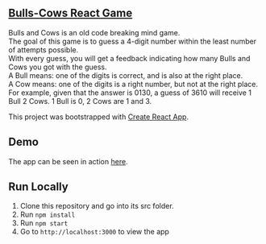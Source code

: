 
[**Bulls-Cows React Game**](https://github.com/rashmiap/bulls-cows-react-game)
-
Bulls and Cows is an old code breaking mind game.<br/>
The goal of this game is to guess a 4-digit number within the least number of attempts possible.<br/>
With every guess, you will get a feedback indicating how many Bulls and Cows you got with the guess.<br/>
A Bull means: one of the digits is correct, and is also at the right place.<br/>
A Cow means: one of the digits is a right number, but not at the right place.<br/>
For example, given that the answer is 0130, a guess of 3610 will receive 1 Bull 2 Cows. 1 Bull is 0, 2 Cows are 1 and 3.<br/>

This project was bootstrapped with [Create React App](https://github.com/facebookincubator/create-react-app).

Demo
-
The app can be seen in action [here](https://bulls-cows-game.surge.sh).

**Run Locally**
-
 1.  Clone this repository and go into its src folder.
 2.  Run  `npm install`
 3.  Run  `npm start`
 4.  Go to  `http://localhost:3000`  to view the app
